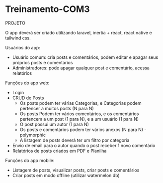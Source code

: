 # Treinamento-COM3
PROJETO

O app deverá ser criado utilizando laravel, inertia + react, react native e tailwind css.

Usuários do app:
- Usuário comum: cria posts e comentários, podem editar e apagar seus próprios posts e comentários
- Administradores: pode apagar qualquer post e comentário, acessa relatórios

Funções do app web:
- Login
- CRUD de Posts
	- Os posts podem ter várias Categorias, e Categorias podem pertencer a muitos posts (N para N)
	- Os posts Podem ter vários comentários, e os comentários pertencem a um post (1 para N), e a um usuário (1 para N)
	- O post possui um autor (1 para N)
	- Os posts e comentários podem ter vários anexos (N para N) - polymorphic
	- A listagem de posts deverá ter um filtro por categoria
- Envio de email para o autor quando o post receber 1 novo comentário
- Relatórios de posts criados em PDF e Planilha

Funções do app mobile:
- Listagem de posts, visualizar posts, criar posts e comentários
- Criar posts em modo offline (utilizar watermelon db)
